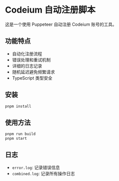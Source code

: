# Codeium 自动注册脚本

这是一个使用 Puppeteer 自动注册 Codeium 账号的工具。

## 功能特点

- 自动化注册流程
- 错误处理和重试机制
- 详细的日志记录
- 随机延迟避免频繁请求
- TypeScript 类型安全

## 安装

```bash
pnpm install
```

## 使用方法

```bash
pnpm run build
pnpm start
```

## 日志

- `error.log`: 记录错误信息
- `combined.log`: 记录所有操作日志
